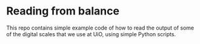 # Reading from balance

This repo contains simple example code of how to read the output of some of the digital scales that we use at UiO, using simple Python scripts.
